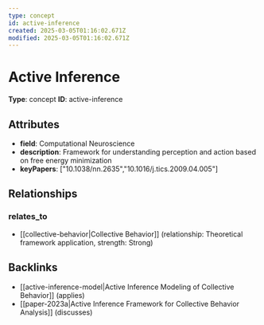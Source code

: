 ```yaml
---
type: concept
id: active-inference
created: 2025-03-05T01:16:02.671Z
modified: 2025-03-05T01:16:02.671Z
---
```


# Active Inference

**Type**: concept
**ID**: active-inference

## Attributes

- **field**: Computational Neuroscience
- **description**: Framework for understanding perception and action based on free energy minimization
- **keyPapers**: ["10.1038/nn.2635","10.1016/j.tics.2009.04.005"]

## Relationships

### relates_to

- [[collective-behavior|Collective Behavior]] (relationship: Theoretical framework application, strength: Strong)

## Backlinks

- [[active-inference-model|Active Inference Modeling of Collective Behavior]] (applies)
- [[paper-2023a|Active Inference Framework for Collective Behavior Analysis]] (discusses)

